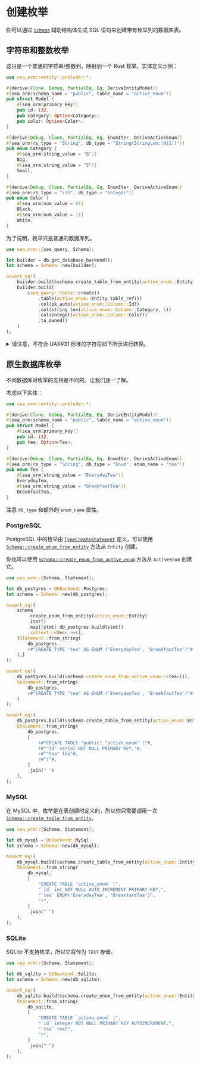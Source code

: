# 创建枚举

你可以通过 [`Schema`](https://docs.rs/sea-orm/*/sea_orm/schema/struct.Schema.html) 辅助结构体生成 SQL 语句来创建带有枚举列的数据库表。

## 字符串和整数枚举

这只是一个普通的字符串/整数列，映射到一个 Rust 枚举。实体定义示例：

```rust title="active_enum.rs"
use sea_orm::entity::prelude::*;

#[derive(Clone, Debug, PartialEq, Eq, DeriveEntityModel)]
#[sea_orm(schema_name = "public", table_name = "active_enum")]
pub struct Model {
    #[sea_orm(primary_key)]
    pub id: i32,
    pub category: Option<Category>,
    pub color: Option<Color>,
}

#[derive(Debug, Clone, PartialEq, Eq, EnumIter, DeriveActiveEnum)]
#[sea_orm(rs_type = "String", db_type = "String(StringLen::N(1))")]
pub enum Category {
    #[sea_orm(string_value = "B")]
    Big,
    #[sea_orm(string_value = "S")]
    Small,
}

#[derive(Debug, Clone, PartialEq, Eq, EnumIter, DeriveActiveEnum)]
#[sea_orm(rs_type = "i32", db_type = "Integer")]
pub enum Color {
    #[sea_orm(num_value = 0)]
    Black,
    #[sea_orm(num_value = 1)]
    White,
}
```

为了说明，枚举只是普通的数据库列。

```rust
use sea_orm::{sea_query, Schema};

let builder = db.get_database_backend();
let schema = Schema::new(builder);

assert_eq!(
    builder.build(&schema.create_table_from_entity(active_enum::Entity)),
    builder.build(
        &sea_query::Table::create()
            .table(active_enum::Entity.table_ref())
            .col(pk_auto(active_enum::Column::Id))
            .col(string_len(active_enum::Column::Category, 1))
            .col(integer(active_enum::Column::Color))
            .to_owned()
    )
);
```

<details>
    <summary>请注意，不符合 UAX#31 标准的字符将如下所示进行转换。</summary>

```rust
#[derive(Clone, Debug, PartialEq, EnumIter, DeriveActiveEnum)]
#[sea_orm(rs_type = "String", db_type = "String(StringLen::None)")]
pub enum StringValue {
    #[sea_orm(string_value = "")]
    Member1,
    #[sea_orm(string_value = "$")]
    Member2,
    #[sea_orm(string_value = "$$")]
    Member3,
    #[sea_orm(string_value = "AB")]
    Member4,
    #[sea_orm(string_value = "A_B")]
    Member5,
    #[sea_orm(string_value = "A$B")]
    Member6,
    #[sea_orm(string_value = "0 123")]
    Member7,
}

// 将生成以下内容
pub enum StringValueVariant {
    __Empty,
    _0x24,
    _0x240x24,
    Ab,
    A0x5Fb,
    A0x24B,
    _0x300x20123,
}
```
</details>

## 原生数据库枚举

不同数据库对枚举的支持是不同的。让我们逐一了解。

考虑以下实体：

```rust title="active_enum.rs"
use sea_orm::entity::prelude::*;

#[derive(Clone, Debug, PartialEq, Eq, DeriveEntityModel)]
#[sea_orm(schema_name = "public", table_name = "active_enum")]
pub struct Model {
    #[sea_orm(primary_key)]
    pub id: i32,
    pub tea: Option<Tea>,
}

#[derive(Debug, Clone, PartialEq, Eq, EnumIter, DeriveActiveEnum)]
#[sea_orm(rs_type = "String", db_type = "Enum", enum_name = "tea")]
pub enum Tea {
    #[sea_orm(string_value = "EverydayTea")]
    EverydayTea,
    #[sea_orm(string_value = "BreakfastTea")]
    BreakfastTea,
}
```

注意 `db_type` 和额外的 `enum_name` 属性。

### PostgreSQL

PostgreSQL 中的枚举由 [`TypeCreateStatement`](https://docs.rs/sea-query/*/sea_query/extension/postgres/struct.TypeCreateStatement.html) 定义，可以使用 [`Schema::create_enum_from_entity`](https://docs.rs/sea-orm/*/sea_orm/schema/struct.Schema.html#method.create_enum_from_entity) 方法从 `Entity` 创建。

你也可以使用 [`Schema::create_enum_from_active_enum`](https://docs.rs/sea-orm/*/sea_orm/schema/struct.Schema.html#method.create_enum_from_active_enum) 方法从 `ActiveEnum` 创建它。

```rust
use sea_orm::{Schema, Statement};

let db_postgres = DbBackend::Postgres;
let schema = Schema::new(db_postgres);

assert_eq!(
    schema
        .create_enum_from_entity(active_enum::Entity)
        .iter()
        .map(|stmt| db_postgres.build(stmt))
        .collect::<Vec<_>>(),
    [Statement::from_string(
        db_postgres,
        r#"CREATE TYPE "tea" AS ENUM ('EverydayTea', 'BreakfastTea')"#
    ),]
);

assert_eq!(
    db_postgres.build(&schema.create_enum_from_active_enum::<Tea>()),
    Statement::from_string(
        db_postgres,
        r#"CREATE TYPE "tea" AS ENUM ('EverydayTea', 'BreakfastTea')"#
    )
);

assert_eq!(
    db_postgres.build(&schema.create_table_from_entity(active_enum::Entity)),
    Statement::from_string(
        db_postgres,
        [
            r#"CREATE TABLE "public"."active_enum" ("#,
            r#""id" serial NOT NULL PRIMARY KEY,"#,
            r#""tea" tea"#,
            r#")"#,
        ]
        .join(" ")
    ),
);
```

### MySQL

在 MySQL 中，枚举是在表创建时定义的，所以你只需要调用一次 [`Schema::create_table_from_entity`](https://docs.rs/sea-orm/*/sea_orm/schema/struct.Schema.html#method.create_table_from_entity)。

```rust
use sea_orm::{Schema, Statement};

let db_mysql = DbBackend::MySql;
let schema = Schema::new(db_mysql);

assert_eq!(
    db_mysql.build(&schema.create_table_from_entity(active_enum::Entity)),
    Statement::from_string(
        db_mysql,
        [
            "CREATE TABLE `active_enum` (",
            "`id` int NOT NULL AUTO_INCREMENT PRIMARY KEY,",
            "`tea` ENUM('EverydayTea', 'BreakfastTea')",
            ")",
        ]
        .join(" ")
    ),
);
```

### SQLite

SQLite 不支持枚举，所以它将作为 `TEXT` 存储。

```rust
use sea_orm::{Schema, Statement};

let db_sqlite = DbBackend::Sqlite;
let schema = Schema::new(db_sqlite);

assert_eq!(
    db_sqlite.build(&schema.create_enum_from_entity(active_enum::Entity)),
    Statement::from_string(
        db_sqlite,
        [
            "CREATE TABLE `active_enum` (",
            "`id` integer NOT NULL PRIMARY KEY AUTOINCREMENT,",
            "`tea` text",
            ")",
        ]
        .join(" ")
    ),
);